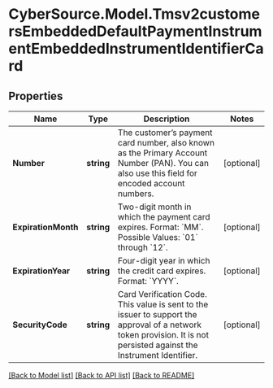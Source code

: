 # CyberSource.Model.Tmsv2customersEmbeddedDefaultPaymentInstrumentEmbeddedInstrumentIdentifierCard
## Properties

Name | Type | Description | Notes
------------ | ------------- | ------------- | -------------
**Number** | **string** | The customer’s payment card number, also known as the Primary Account Number (PAN). You can also use this field for encoded account numbers.  | [optional] 
**ExpirationMonth** | **string** | Two-digit month in which the payment card expires.  Format: &#x60;MM&#x60;.  Possible Values: &#x60;01&#x60; through &#x60;12&#x60;.  | [optional] 
**ExpirationYear** | **string** | Four-digit year in which the credit card expires.  Format: &#x60;YYYY&#x60;.  | [optional] 
**SecurityCode** | **string** | Card Verification Code.  This value is sent to the issuer to support the approval of a network token provision. It is not persisted against the Instrument Identifier.  | [optional] 

[[Back to Model list]](../README.md#documentation-for-models) [[Back to API list]](../README.md#documentation-for-api-endpoints) [[Back to README]](../README.md)


